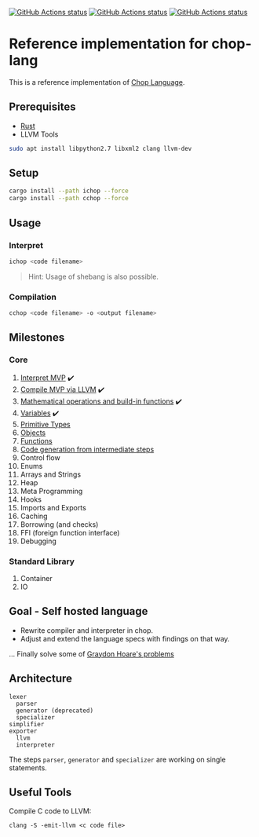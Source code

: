 
[![GitHub Actions status](https://github.com/lochbrunner/chop-compiler/workflows/unit-test/badge.svg)](https://github.com/lochbrunner/chop-compiler/actions?workflow=unit-test)
[![GitHub Actions status](https://github.com/lochbrunner/chop-compiler/workflows/milestones-ichop/badge.svg)](https://github.com/lochbrunner/chop-compiler/actions?workflow=milestones-ichop)
[![GitHub Actions status](https://github.com/lochbrunner/chop-compiler/workflows/milestones-cchop/badge.svg)](https://github.com/lochbrunner/chop-compiler/actions?workflow=milestones-cchop)

# Reference implementation for chop-lang

This is a reference implementation of [Chop Language](https://github.com/lochbrunner/chop-specs/blob/master/README.md).

## Prerequisites

* [Rust](https://www.rust-lang.org/)
* LLVM Tools

```bash
sudo apt install libpython2.7 libxml2 clang llvm-dev
```

## Setup

```bash
cargo install --path ichop --force
cargo install --path cchop --force
```

## Usage

### Interpret

```bash
ichop <code filename>
```

> Hint: Usage of shebang is also possible.

### Compilation

```bash
cchop <code filename> -o <output filename>
```

## Milestones

### Core

1. [Interpret MVP](./milestones/1) :heavy_check_mark:
1. [Compile MVP via LLVM](./milestones/2) :heavy_check_mark:
1. [Mathematical operations and build-in functions](./milestones/3) :heavy_check_mark:
1. [Variables](./milestones/4) :heavy_check_mark:
1. [Primitive Types](./milestones/5)
1. [Objects](./milestones/6)
1. [Functions](./milestones/7)
1. [Code generation from intermediate steps](./milestones/8)
1. Control flow
1. Enums
1. Arrays and Strings
1. Heap
1. Meta Programming
1. Hooks
1. Imports and Exports
1. Caching
1. Borrowing (and checks)
1. FFI (foreign function interface)
1. Debugging

### Standard Library

1. Container
1. IO

## Goal - Self hosted language

* Rewrite compiler and interpreter in chop.
* Adjust and extend the language specs with findings on that way.

...
Finally solve some of [Graydon Hoare's problems](https://graydon2.dreamwidth.org/253769.html)

## Architecture

```
lexer
  parser
  generator (deprecated)
  specializer
simplifier
exporter
  llvm
  interpreter
```

The steps `parser`, `generator` and `specializer` are working on single statements.

## Useful Tools

Compile C code to LLVM:

```shell
clang -S -emit-llvm <c code file>
```
